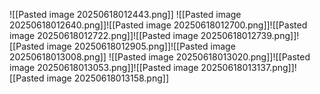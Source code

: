 
![[Pasted image 20250618012443.png]]
![[Pasted image 20250618012640.png]]![[Pasted image 20250618012700.png]]![[Pasted image 20250618012722.png]]![[Pasted image 20250618012739.png]]![[Pasted image 20250618012905.png]]![[Pasted image 20250618013008.png]]
![[Pasted image 20250618013020.png]]![[Pasted image 20250618013053.png]]![[Pasted image 20250618013137.png]]![[Pasted image 20250618013158.png]]